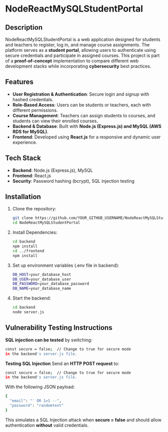 # NodeReactMySQLStudentPortal

## Description
NodeReactMySQLStudentPortal is a web application designed for students and teachers to register, log in, and manage course assignments. The platform serves as a **student portal**, allowing users to authenticate using secure credentials and participate in assigned courses.
This project is part of a **proof-of-concept** implementation to compare different web development stacks while incorporating **cybersecurity** best practices.


## Features
- **User Registration & Authentication**: Secure login and signup with hashed credentials.
- **Role-Based Access**: Users can be students or teachers, each with different permissions.
- **Course Management**: Teachers can assign students to courses, and students can view their enrolled courses.
- **Backend & Database**: Built with **Node.js (Express.js) and MySQL (AWS RDS for MySQL)**.
- **Frontend**: Developed using **React.js** for a responsive and dynamic user experience.

## Tech Stack
- **Backend**: Node.js (Express.js), MySQL
- **Frontend**: React.js
- **Security**: Password hashing (bcrypt), SQL injection testing
<!--- **Hosting**: AWS-->

## Installation
1. Clone the repository:
   ```bash
   git clone https://github.com/YOUR_GITHUB_USERNAME/NodeReactMySQLStudentPortal.git
   cd NodeReactMySQLStudentPortal
   ```
2. Install Dependencies:
   ```bash
   cd backend
   npm install
   cd ../frontend
   npm install
   ```
4. Set up environment variables (.env file in backend):
   ```bash
   DB_HOST=your_database_host
   DB_USER=your_database_user
   DB_PASSWORD=your_database_password
   DB_NAME=your_database_name
   ```
5. Start the backend:
   ```bash
   cd backend
   node server.js
   ```
## Vulnerability Testing Instructions

   **SQL injection can be tested** by switching:
   ```bash
   const secure = false;  // Change to true for secure mode
   in the backend's server.js file.
   ```
   
**Testing SQL Injection**
Send an **HTTP POST request** to:
   ```bash
   const secure = false;  // Change to true for secure mode
   in the backend's server.js file.
   ```
With the following JSON payload:
   ```bash
   {
     "email": "' OR 1=1 --",
     "password": "randomtext"
   }
   ```
This simulates a SQL Injection attack when **secure = false** and should allow authentication **without** valid credentials.
